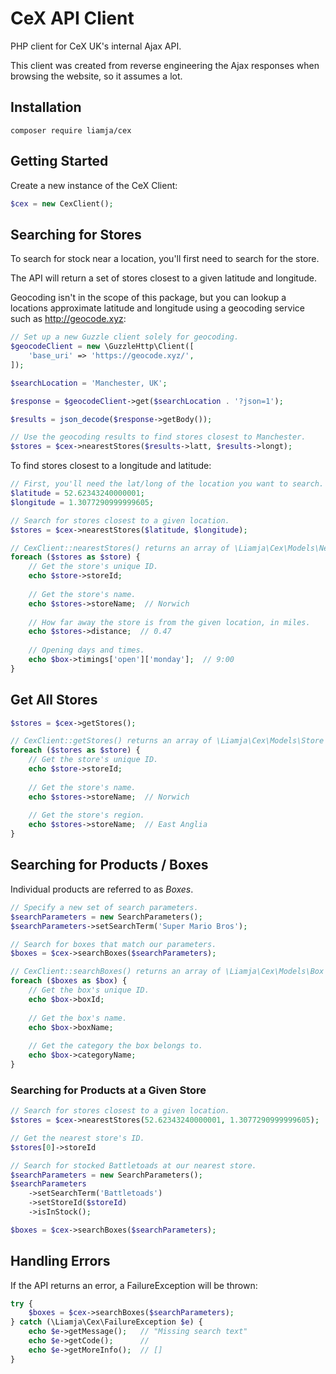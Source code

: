 # CeX API Client

PHP client for CeX UK's internal Ajax API.

This client was created from reverse engineering the Ajax responses
when browsing the website, so it assumes a lot.


## Installation

```shell
composer require liamja/cex
```


## Getting Started

Create a new instance of the CeX Client:

```php
$cex = new CexClient();
```


## Searching for Stores

To search for stock near a location, you'll first need to search for the store.

The API will return a set of stores closest to a given latitude and longitude.

Geocoding isn't in the scope of this package, but you can lookup a locations
approximate latitude and longitude using a geocoding service such as http://geocode.xyz:

```php
// Set up a new Guzzle client solely for geocoding.
$geocodeClient = new \GuzzleHttp\Client([
    'base_uri' => 'https://geocode.xyz/',
]);

$searchLocation = 'Manchester, UK';

$response = $geocodeClient->get($searchLocation . '?json=1');

$results = json_decode($response->getBody());

// Use the geocoding results to find stores closest to Manchester.
$stores = $cex->nearestStores($results->latt, $results->longt);
```

To find stores closest to a longitude and latitude:

```php
// First, you'll need the lat/long of the location you want to search.
$latitude = 52.62343240000001;
$longitude = 1.3077290999999605;

// Search for stores closest to a given location.
$stores = $cex->nearestStores($latitude, $longitude);

// CexClient::nearestStores() returns an array of \Liamja\Cex\Models\NearestStore
foreach ($stores as $store) {
    // Get the store's unique ID.
    echo $store->storeId;
        
    // Get the store's name.
    echo $stores->storeName;  // Norwich
           
    // How far away the store is from the given location, in miles.
    echo $stores->distance;  // 0.47
       
    // Opening days and times.
    echo $box->timings['open']['monday'];  // 9:00
}
```


## Get All Stores

```php
$stores = $cex->getStores();

// CexClient::getStores() returns an array of \Liamja\Cex\Models\Store
foreach ($stores as $store) {
    // Get the store's unique ID.
    echo $store->storeId;
        
    // Get the store's name.
    echo $stores->storeName;  // Norwich  
          
    // Get the store's region.
    echo $stores->storeName;  // East Anglia
}
```


## Searching for Products / Boxes

Individual products are referred to as _Boxes_.

```php
// Specify a new set of search parameters.
$searchParameters = new SearchParameters();
$searchParameters->setSearchTerm('Super Mario Bros');

// Search for boxes that match our parameters.
$boxes = $cex->searchBoxes($searchParameters);

// CexClient::searchBoxes() returns an array of \Liamja\Cex\Models\Box
foreach ($boxes as $box) {
    // Get the box's unique ID.
    echo $box->boxId;
        
    // Get the box's name.
    echo $box->boxName;     
       
    // Get the category the box belongs to.
    echo $box->categoryName;
}
```

### Searching for Products at a Given Store

```php
// Search for stores closest to a given location.
$stores = $cex->nearestStores(52.62343240000001, 1.3077290999999605);

// Get the nearest store's ID.
$stores[0]->storeId

// Search for stocked Battletoads at our nearest store.
$searchParameters = new SearchParameters();
$searchParameters
    ->setSearchTerm('Battletoads')
    ->setStoreId($storeId)
    ->isInStock();

$boxes = $cex->searchBoxes($searchParameters);
```


## Handling Errors

If the API returns an error, a FailureException will be thrown:

```php
try {
    $boxes = $cex->searchBoxes($searchParameters);
} catch (\Liamja\Cex\FailureException $e) {
    echo $e->getMessage();   // "Missing search text"
    echo $e->getCode();      // 
    echo $e->getMoreInfo();  // []
}
```
